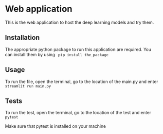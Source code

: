 # Web application

This is the web application to host the deep learning models and try them.


## Installation
The appropriate python package to run this application are required. You can install them by using
``` pip install the_package```

## Usage

To run the file, open the terminal, go to the location of the main.py and enter ```streamlit run main.py```

## Tests
To run the test, open the terminal, go to the location of the test and enter ```pytest```

Make sure that pytest is installed on your machine